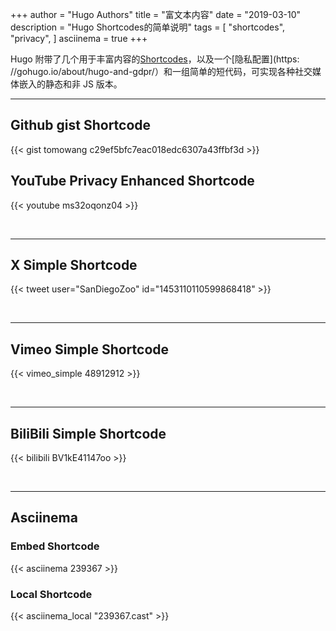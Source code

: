 +++
author = "Hugo Authors"
title = "富文本内容"
date = "2019-03-10"
description = "Hugo Shortcodes的简单说明"
tags = [
    "shortcodes",
    "privacy",
]
asciinema = true
+++

Hugo 附带了几个用于丰富内容的[Shortcodes](https://gohugo.io/content-management/shortcodes/#use-hugos-built-in-shortcodes)，以及一个[隐私配置](https: //gohugo.io/about/hugo-and-gdpr/）和一组简单的短代码，可实现各种社交媒体嵌入的静态和非 JS 版本。
<!--more-->
---

## Github gist Shortcode

{{< gist tomowang c29ef5bfc7eac018edc6307a43ffbf3d >}}

## YouTube Privacy Enhanced Shortcode

{{< youtube ms32oqonz04 >}}

<br>

---

## X Simple Shortcode

{{< tweet user="SanDiegoZoo" id="1453110110599868418" >}}

<br>

---

## Vimeo Simple Shortcode

{{< vimeo_simple 48912912 >}}

<br>

---

## BiliBili Simple Shortcode

{{< bilibili BV1kE41147oo >}}

<br>

---

## Asciinema

### Embed Shortcode

{{< asciinema 239367 >}}

### Local Shortcode

{{< asciinema_local "239367.cast" >}}
